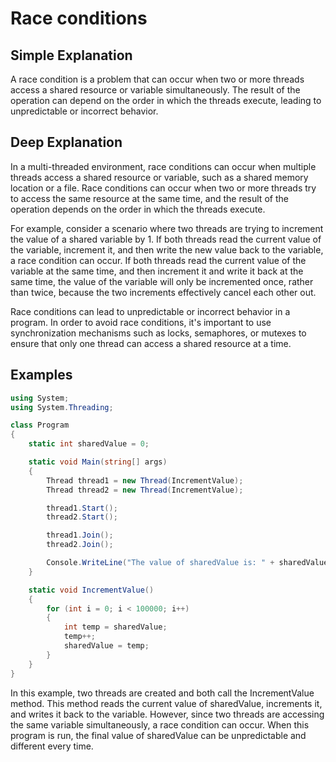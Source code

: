 # Race conditions

## Simple Explanation

A race condition is a problem that can occur when two or more threads access a shared resource or variable simultaneously. The result of the operation can depend on the order in which the threads execute, leading to unpredictable or incorrect behavior.

## Deep Explanation

In a multi-threaded environment, race conditions can occur when multiple threads access a shared resource or variable, such as a shared memory location or a file. Race conditions can occur when two or more threads try to access the same resource at the same time, and the result of the operation depends on the order in which the threads execute.

For example, consider a scenario where two threads are trying to increment the value of a shared variable by 1. If both threads read the current value of the variable, increment it, and then write the new value back to the variable, a race condition can occur. If both threads read the current value of the variable at the same time, and then increment it and write it back at the same time, the value of the variable will only be incremented once, rather than twice, because the two increments effectively cancel each other out.

Race conditions can lead to unpredictable or incorrect behavior in a program. In order to avoid race conditions, it's important to use synchronization mechanisms such as locks, semaphores, or mutexes to ensure that only one thread can access a shared resource at a time.

## Examples

```C#
using System;
using System.Threading;

class Program
{
    static int sharedValue = 0;

    static void Main(string[] args)
    {
        Thread thread1 = new Thread(IncrementValue);
        Thread thread2 = new Thread(IncrementValue);

        thread1.Start();
        thread2.Start();

        thread1.Join();
        thread2.Join();

        Console.WriteLine("The value of sharedValue is: " + sharedValue);
    }

    static void IncrementValue()
    {
        for (int i = 0; i < 100000; i++)
        {
            int temp = sharedValue;
            temp++;
            sharedValue = temp;
        }
    }
}
```

In this example, two threads are created and both call the IncrementValue method. This method reads the current value of sharedValue, increments it, and writes it back to the variable. However, since two threads are accessing the same variable simultaneously, a race condition can occur. When this program is run, the final value of sharedValue can be unpredictable and different every time.